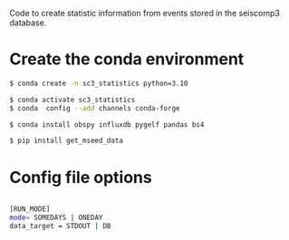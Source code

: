 Code to create statistic information from events stored in the seiscomp3 database. 

# Create the conda environment

``` bash
$ conda create -n sc3_statistics python=3.10

$ conda activate sc3_statistics
$ conda  config --add channels conda-forge

$ conda install obspy influxdb pygelf pandas bs4

$ pip install get_mseed_data

```


# Config file options

``` bash

[RUN_MODE]
mode= SOMEDAYS | ONEDAY
data_target = STDOUT | DB 

```
